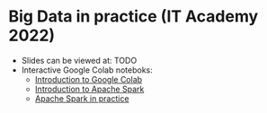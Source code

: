 # Big Data in practice (IT Academy 2022)

- Slides can be viewed at: TODO
- Interactive Google Colab noteboks:
  - [Introduction to Google Colab](https://colab.research.google.com/github/seznam/IT-akademie-bigdata/blob/main/big-data/notebooks/000_colab-introduction.ipynb)
  - [Introduction to Apache Spark](https://colab.research.google.com/github/seznam/IT-akademie-bigdata/blob/main/big-data/notebooks/001_introduction_to_apache_spark.ipynb)
  - [Apache Spark in practice](https://colab.research.google.com/github/seznam/IT-akademie-bigdata/blob/main/big-data/notebooks/002_apache-spark-in-practice.ipynb)

